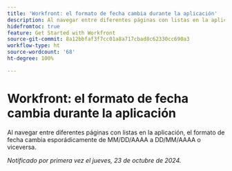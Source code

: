```yaml
---
title: 'Workfront: el formato de fecha cambia durante la aplicación'
description: Al navegar entre diferentes páginas con listas en la aplicación, el formato de fecha cambia esporádicamente de MM/DD/AAAA a DD/MM/AAAA o viceversa.
hidefromtoc: true
feature: Get Started with Workfront
source-git-commit: 8a12bbfaf3f7cc01a8a717cbad8c62330cc690a3
workflow-type: ht
source-wordcount: '68'
ht-degree: 100%

---
```


# Workfront: el formato de fecha cambia durante la aplicación

<!--
>[!NOTE]
>
>This issue was fixed on August 30, 2024.
-->

Al navegar entre diferentes páginas con listas en la aplicación, el formato de fecha cambia esporádicamente de MM/DD/AAAA a DD/MM/AAAA o viceversa.

_Notificado por primera vez el jueves, 23 de octubre de 2024._

